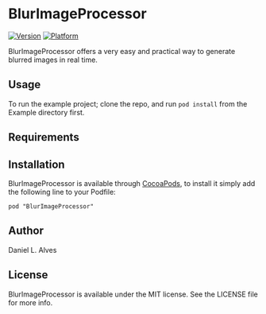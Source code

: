 # BlurImageProcessor

[![Version](http://cocoapod-badges.herokuapp.com/v/BlurImageProcessor/badge.png)](http://cocoadocs.org/docsets/BlurImageProcessor)
[![Platform](http://cocoapod-badges.herokuapp.com/p/BlurImageProcessor/badge.png)](http://cocoadocs.org/docsets/BlurImageProcessor)

BlurImageProcessor offers a very easy and practical way to generate blurred images in real time.

## Usage

To run the example project; clone the repo, and run `pod install` from the Example directory first.

## Requirements

## Installation

BlurImageProcessor is available through [CocoaPods](http://cocoapods.org), to install
it simply add the following line to your Podfile:

    pod "BlurImageProcessor"

## Author

Daniel L. Alves

## License

BlurImageProcessor is available under the MIT license. See the LICENSE file for more info.

